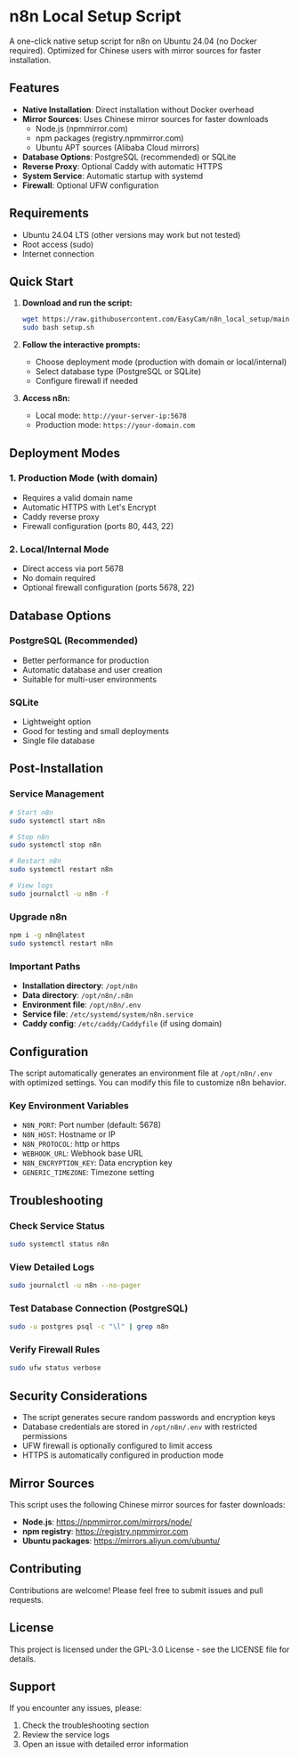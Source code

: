 # n8n Local Setup Script

A one-click native setup script for n8n on Ubuntu 24.04 (no Docker required). Optimized for Chinese users with mirror sources for faster installation.

## Features

- **Native Installation**: Direct installation without Docker overhead
- **Mirror Sources**: Uses Chinese mirror sources for faster downloads
  - Node.js (npmmirror.com)
  - npm packages (registry.npmmirror.com)
  - Ubuntu APT sources (Alibaba Cloud mirrors)
- **Database Options**: PostgreSQL (recommended) or SQLite
- **Reverse Proxy**: Optional Caddy with automatic HTTPS
- **System Service**: Automatic startup with systemd
- **Firewall**: Optional UFW configuration

## Requirements

- Ubuntu 24.04 LTS (other versions may work but not tested)
- Root access (sudo)
- Internet connection

## Quick Start

1. **Download and run the script:**
   ```bash
   wget https://raw.githubusercontent.com/EasyCam/n8n_local_setup/main/setup.sh
   sudo bash setup.sh
   ```

2. **Follow the interactive prompts:**
   - Choose deployment mode (production with domain or local/internal)
   - Select database type (PostgreSQL or SQLite)
   - Configure firewall if needed

3. **Access n8n:**
   - Local mode: `http://your-server-ip:5678`
   - Production mode: `https://your-domain.com`

## Deployment Modes

### 1. Production Mode (with domain)
- Requires a valid domain name
- Automatic HTTPS with Let's Encrypt
- Caddy reverse proxy
- Firewall configuration (ports 80, 443, 22)

### 2. Local/Internal Mode
- Direct access via port 5678
- No domain required
- Optional firewall configuration (ports 5678, 22)

## Database Options

### PostgreSQL (Recommended)
- Better performance for production
- Automatic database and user creation
- Suitable for multi-user environments

### SQLite
- Lightweight option
- Good for testing and small deployments
- Single file database

## Post-Installation

### Service Management
```bash
# Start n8n
sudo systemctl start n8n

# Stop n8n
sudo systemctl stop n8n

# Restart n8n
sudo systemctl restart n8n

# View logs
sudo journalctl -u n8n -f
```

### Upgrade n8n
```bash
npm i -g n8n@latest
sudo systemctl restart n8n
```

### Important Paths
- **Installation directory**: `/opt/n8n`
- **Data directory**: `/opt/n8n/.n8n`
- **Environment file**: `/opt/n8n/.env`
- **Service file**: `/etc/systemd/system/n8n.service`
- **Caddy config**: `/etc/caddy/Caddyfile` (if using domain)

## Configuration

The script automatically generates an environment file at `/opt/n8n/.env` with optimized settings. You can modify this file to customize n8n behavior.

### Key Environment Variables
- `N8N_PORT`: Port number (default: 5678)
- `N8N_HOST`: Hostname or IP
- `N8N_PROTOCOL`: http or https
- `WEBHOOK_URL`: Webhook base URL
- `N8N_ENCRYPTION_KEY`: Data encryption key
- `GENERIC_TIMEZONE`: Timezone setting

## Troubleshooting

### Check Service Status
```bash
sudo systemctl status n8n
```

### View Detailed Logs
```bash
sudo journalctl -u n8n --no-pager
```

### Test Database Connection (PostgreSQL)
```bash
sudo -u postgres psql -c "\l" | grep n8n
```

### Verify Firewall Rules
```bash
sudo ufw status verbose
```

## Security Considerations

- The script generates secure random passwords and encryption keys
- Database credentials are stored in `/opt/n8n/.env` with restricted permissions
- UFW firewall is optionally configured to limit access
- HTTPS is automatically configured in production mode

## Mirror Sources

This script uses the following Chinese mirror sources for faster downloads:
- **Node.js**: https://npmmirror.com/mirrors/node/
- **npm registry**: https://registry.npmmirror.com
- **Ubuntu packages**: https://mirrors.aliyun.com/ubuntu/

## Contributing

Contributions are welcome! Please feel free to submit issues and pull requests.

## License

This project is licensed under the GPL-3.0 License - see the LICENSE file for details.

## Support

If you encounter any issues, please:
1. Check the troubleshooting section
2. Review the service logs
3. Open an issue with detailed error information
